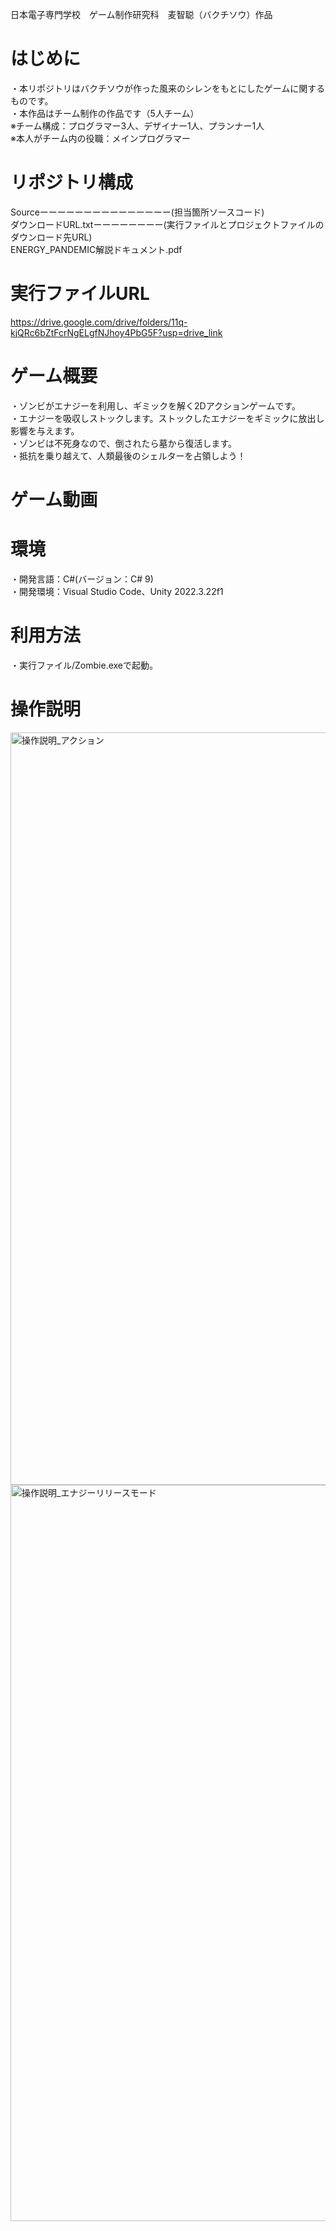 日本電子専門学校　ゲーム制作研究科　麦智聪（バクチソウ）作品

# はじめに
・本リポジトリはバクチソウが作った風来のシレンをもとにしたゲームに関するものです。  
・本作品はチーム制作の作品です（5人チーム）  
※チーム構成：プログラマー3人、デザイナー1人、プランナー1人  
※本人がチーム内の役職：メインプログラマー  

# リポジトリ構成
Sourceーーーーーーーーーーーーーーー(担当箇所ソースコード)  
ダウンロードURL.txtーーーーーーーー(実行ファイルとプロジェクトファイルのダウンロード先URL)  
ENERGY_PANDEMIC解説ドキュメント.pdf

# 実行ファイルURL  
https://drive.google.com/drive/folders/11q-kjQRc6bZtFcrNgELgfNJhoy4PbG5F?usp=drive_link
 
# ゲーム概要
・ゾンビがエナジーを利用し、ギミックを解く2Dアクションゲームです。  
・エナジーを吸収しストックします。ストックしたエナジーをギミックに放出し影響を与えます。  
・ゾンビは不死身なので、倒されたら墓から復活します。  
・抵抗を乗り越えて、人類最後のシェルターを占領しよう！  

# ゲーム動画


# 環境
・開発言語：C#(バージョン：C# 9)  
・開発環境：Visual Studio Code、Unity 2022.3.22f1

# 利用方法
・実行ファイル/Zombie.exeで起動。

# 操作説明

<img width="2807" height="1204" alt="操作説明_アクション" src="https://github.com/user-attachments/assets/343fe291-3505-4c1e-9ba9-b39ddfabd755" />
<img width="2649" height="1178" alt="操作説明_エナジーリリースモード" src="https://github.com/user-attachments/assets/1d5ef518-7030-4477-af3e-dceac0cb4a7d" />

